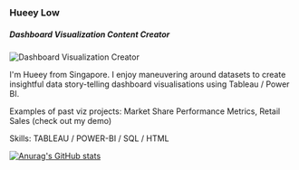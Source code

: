 ### Hueey Low
##### Dashboard Visualization Content Creator
![Dashboard Visualization Creator](https://arturssmirnovs.github.io/github-profile-readme-generator/images/banner.png)

I'm Hueey from Singapore. I enjoy maneuvering around datasets to create insightful data story-telling dashboard visualisations using Tableau / Power BI. 

Examples of past viz projects: Market Share Performance Metrics, Retail Sales (check out my demo)

Skills: TABLEAU / POWER-BI / SQL / HTML

[![Anurag's GitHub stats](https://github-readme-stats.vercel.app/api?username=hueeylow)](https://github.com/anuraghazra/github-readme-stats)
